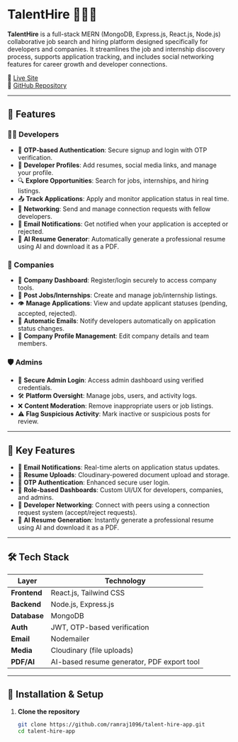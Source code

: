 # TalentHire 💼👨‍💻

**TalentHire** is a full-stack MERN (MongoDB, Express.js, React.js, Node.js) collaborative job search and hiring platform designed specifically for developers and companies. It streamlines the job and internship discovery process, supports application tracking, and includes social networking features for career growth and developer connections.

🚀 [Live Site](https://talenthire.vercel.app/)  
📂 [GitHub Repository](https://github.com/ramraj1096/talent-hire-app)

---

## 🌟 Features

### 👨‍💻 Developers

- 🔐 **OTP-based Authentication**: Secure signup and login with OTP verification.
- 👤 **Developer Profiles**: Add resumes, social media links, and manage your profile.
- 🔍 **Explore Opportunities**: Search for jobs, internships, and hiring listings.
- 📤 **Track Applications**: Apply and monitor application status in real time.
- 👥 **Networking**: Send and manage connection requests with fellow developers.
- 📧 **Email Notifications**: Get notified when your application is accepted or rejected.
- 🧠 **AI Resume Generator**: Automatically generate a professional resume using AI and download it as a PDF.

### 🏢 Companies

- 🔑 **Company Dashboard**: Register/login securely to access company tools.
- 📝 **Post Jobs/Internships**: Create and manage job/internship listings.
- 👁️ **Manage Applications**: View and update applicant statuses (pending, accepted, rejected).
- 📧 **Automatic Emails**: Notify developers automatically on application status changes.
- 🏢 **Company Profile Management**: Edit company details and team members.

### 🛡️ Admins

- 🔐 **Secure Admin Login**: Access admin dashboard using verified credentials.
- 🛠️ **Platform Oversight**: Manage jobs, users, and activity logs.
- ❌ **Content Moderation**: Remove inappropriate users or job listings.
- ⚠️ **Flag Suspicious Activity**: Mark inactive or suspicious posts for review.

---

## 🔑 Key Features

- 📧 **Email Notifications**: Real-time alerts on application status updates.
- 📎 **Resume Uploads**: Cloudinary-powered document upload and storage.
- 🔐 **OTP Authentication**: Enhanced secure user login.
- 🧭 **Role-based Dashboards**: Custom UI/UX for developers, companies, and admins.
- 💬 **Developer Networking**: Connect with peers using a connection request system (accept/reject requests).
- 🧠 **AI Resume Generation**: Instantly generate a professional resume using AI and download it as a PDF.

---

## 🛠️ Tech Stack

| Layer       | Technology                     |
|-------------|--------------------------------|
| **Frontend** | React.js, Tailwind CSS         |
| **Backend**  | Node.js, Express.js            |
| **Database** | MongoDB                        |
| **Auth**     | JWT, OTP-based verification    |
| **Email**    | Nodemailer                     |
| **Media**    | Cloudinary (file uploads)      |
| **PDF/AI**   | AI-based resume generator, PDF export tool |

---

## 🧪 Installation & Setup

1. **Clone the repository**
   ```bash
   git clone https://github.com/ramraj1096/talent-hire-app.git
   cd talent-hire-app
